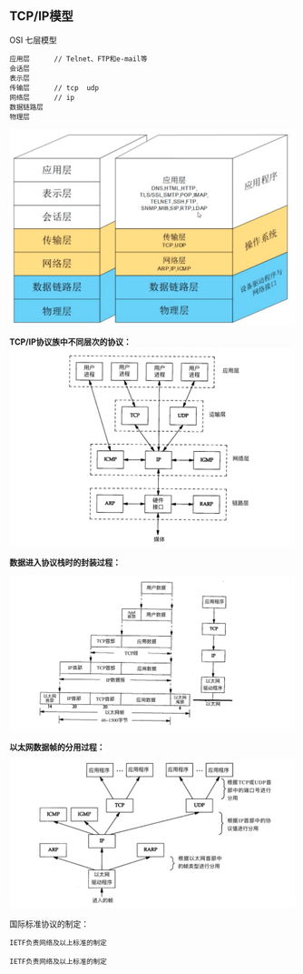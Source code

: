 ## TCP/IP模型

OSI 七层模型

```
应用层      // Telnet、FTP和e-mail等
会话层
表示层
传输层      // tcp  udp
网络层      // ip
数据链路层
物理层
```

![](/tcp_ip/images/tcp-ip.jpeg)

**TCP/IP协议族中不同层次的协议：**![](/tcp_ip/images/tcp-ip-func.jpeg)

**数据进入协议栈时的封装过程：**

![](/tcp_ip/images/tcp-fengzhuang.png)

**以太网数据帧的分用过程：**

![](/tcp_ip/images/tcp-ip-fenyong.jpeg)

国际标准协议的制定：

```
IETF负责网络及以上标准的制定

IETF负责网络及以上标准的制定
```



